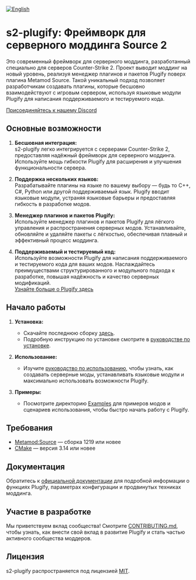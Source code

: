 [![English](https://img.shields.io/badge/English-%F0%9F%87%AC%F0%9F%87%A7-blue?style=for-the-badge)](README.md)

# s2-plugify: Фреймворк для серверного моддинга Source 2

Это современный фреймворк для серверного моддинга, разработанный специально для серверов Counter-Strike 2. Проект выводит моддинг на новый уровень, реализуя менеджер плагинов и пакетов Plugify поверх плагина Metamod Source. Такой уникальный подход позволяет разработчикам создавать плагины, которые бесшовно взаимодействуют с игровым сервером, используя языковые модули Plugify для написания поддерживаемого и тестируемого кода.

[Присоединяйтесь к нашему Discord](https://discord.gg/rX9TMmpang)

## Основные возможности

1. **Бесшовная интеграция:**  
   s2-plugify легко интегрируется с серверами Counter-Strike 2, предоставляя надёжный фреймворк для серверного моддинга. Используйте мощь гибкости Plugify для расширения и улучшения функциональности сервера.

2. **Поддержка нескольких языков:**  
   Разрабатывайте плагины на языке по вашему выбору — будь то C++, C#, Python или другой поддерживаемый язык. Plugify вводит языковые модули, устраняя языковые барьеры и предоставляя гибкость в разработке модов.

3. **Менеджер плагинов и пакетов Plugify:**  
   Используйте менеджер плагинов и пакетов Plugify для лёгкого управления и распространения серверных модов. Устанавливайте, обновляйте и удаляйте пакеты с лёгкостью, обеспечивая плавный и эффективный процесс моддинга.

4. **Поддерживаемый и тестируемый код:**  
   Используйте возможности Plugify для написания поддерживаемого и тестируемого кода для ваших модов. Наслаждайтесь преимуществами структурированного и модульного подхода к разработке, повышая надёжность и качество серверных модификаций.  
   [Узнайте больше о Plugify здесь](https://github.com/untrustedmodders/plugify)

## Начало работы

1. **Установка:**
   - Скачайте последнюю сборку [здесь](https://github.com/untrustedmodders/plugify-source-2/releases/).
   - Подробную инструкцию по установке смотрите в [руководстве по установке](https://plugify.net/use-cases/standalone-launcher/installation).

2. **Использование:**
   - Изучите [руководство по использованию](https://plugify.net/essentials/installation), чтобы узнать, как создавать серверные моды, устанавливать языковые модули и максимально использовать возможности Plugify.

3. **Примеры:**
   - Посмотрите директорию [Examples](https://plugify.net/plugins/plugins) для примеров модов и сценариев использования, чтобы быстро начать работу с Plugify.

## Требования
- [Metamod:Source](https://www.sourcemm.net/downloads.php/?branch=master) — сборка 1219 или новее
- [CMake](https://cmake.org/download/) — версия 3.14 или новее

## Документация

Обратитесь к [официальной документации](https://plugify.net/introduction/quick-start/) для подробной информации о функциях Plugify, параметрах конфигурации и продвинутых техниках моддинга.

## Участие в разработке

Мы приветствуем вклад сообщества! Смотрите [CONTRIBUTING.md](https://plugify.net/community-support/join-community), чтобы узнать, как внести свой вклад в развитие Plugify и стать частью активного сообщества моддеров.

## Лицензия

s2-plugify распространяется под лицензией [MIT](LICENSE).
